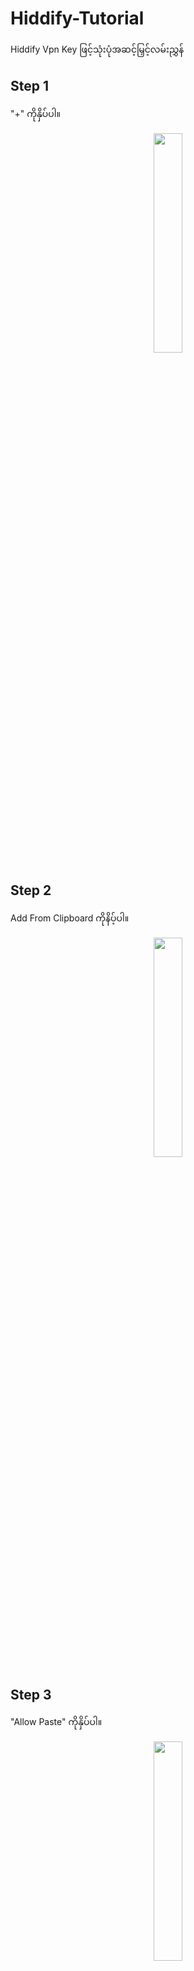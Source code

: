 # Hiddify-Tutorial

Hiddify Vpn Key ဖြင့်သုံးပုံအဆင့်မြှင့်လမ်းညွှန်

## Step 1
"+" ကိုနှိပ်ပါ။
<p align="center">
  <img src="images/Step1.jpg" width="30%">
</p>

## Step 2
Add From Clipboard ကိုနိပ့်ပါ။
<p align="center">
  <img src="images/Step2.jpg" width="30%">
</p>

## Step 3
"Allow Paste" ကိုနှိပ်ပါ။
<p align="center">
  <img src="images/Step3.jpg" width="30%">
</p>

## Step 4
Tap to Connect ဖြင့်ချိတ်ဆက်အသုံးပြုနိုင်ပါသည်။
<p align="center">
  <img src="images/Step4.jpg" width="30%">
</p>

## Step 5
Ulimited Gb & ဝယ်ယူထားသည့် date ။
<p align="center">
  <img src="images/Step5.jpg" width="30%">
</p>

## Step 6
Subscription > Scan & Update
<p align="center">
  <img src="images/Step6.jpg" width="30%">
</p>

## Step 7
Subscription > Scan & Update
<p align="center">
  <img src="images/Step7.jpg" width="100%">
</p>
